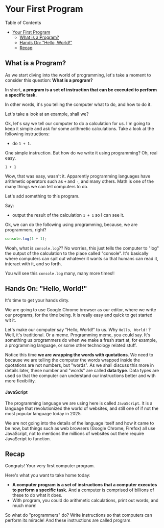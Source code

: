 # Your First Program

Table of Contents

- [Your First Program](#your-first-program)
  - [What is a Program?](#what-is-a-program)
  - [Hands On: "Hello, World!"](#hands-on-hello-world)
  - [Recap](#recap)

## What is a Program?

As we start diving into the world of programming, let's take a moment to consider this question: **What is a program?**

In short, **a program is a set of instruction that can be executed to perform a specific task.**

In other words, it's you telling the computer what to do, and how to do it.

Let's take a look at an example, shall we?

Ok, let's say we tell our computer to do a calculation for us. I'm going to keep it simple and ask for some arithmetic calculations. Take a look at the following instructions:

- do `1 + 1`.

One simple instruction. But how do we write it using programming? Oh, real easy.

```
1 + 1
```

Wow, that was easy, wasn't it. Apparently programming languages have arithmetic operators such as `+` and `-`, and many others. Math is one of the many things we can tell computers to do.

Let's add something to this program.

Say:

- output the result of the calculation `1 + 1` so I can see it.

Ok, we can do the following using programming, because, we are programmers, right?

```js
console.log(1 + 1);
```

Woah, what is `console.log`?? No worries, this just tells the computer to "log" the output of the calculation to the place called "console". It's basically where computers can spit out whatever it wants so that humans can read it, interact with it, and so forth.

You will see this `console.log` many, many more times!!

## Hands On: "Hello, World!"

It's time to get your hands dirty.

We are going to use Google Chrome browser as our editor, where we write our programs, for the time being. It is really easy and quick to get started wit it.

Let's make our computer say "Hello, World!" to us. Why `Hello, World!` ? Well, it's traditional. Or a meme. Programming meme, you could say. It's something us programmers do when we make a fresh start at, for example, a programming language, or some other technology related stuff.

Notice this time **we are wrapping the words with quotations**. We need to because we are telling the computer the words wrapped inside the quotations are not numbers, but "words". As we shall discuss this more in details later, these number and "words" are called **data type**. Data types are used so that the computer can understand our instructions better and with more flexibility.

#### JavaScript

The programming language we are using here is called `JavaScript`. It is a language that revolutionized the world of websites, and still one of if not the most popular language today in 2025.

We are not going into the details of the language itself and how it came to be now, but things such as web browsers (Google Chrome, Firefox) all use JavaScript, not to mentions the millions of websites out there require JavaScript to function.

## Recap

Congrats! Your very first computer program.

Here's what you want to take home today:

- **A computer program is a set of instructions that a computer executes to perform a specific task.** And a computer is comprised of billions of these to do what it does.
- With program, you could do arithmetic calculations, print out words, and much more!

So what do "programmers" do? Write instructions so that computers can perform its miracle! And these instructions are called program.
